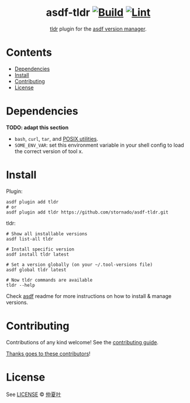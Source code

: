 <div align="center">

# asdf-tldr [![Build](https://github.com/stornado/asdf-tldr/actions/workflows/build.yml/badge.svg)](https://github.com/stornado/asdf-tldr/actions/workflows/build.yml) [![Lint](https://github.com/stornado/asdf-tldr/actions/workflows/lint.yml/badge.svg)](https://github.com/stornado/asdf-tldr/actions/workflows/lint.yml)

[tldr](https://github.com/tldr-pages/tldr) plugin for the [asdf version manager](https://asdf-vm.com).

</div>

# Contents

- [Dependencies](#dependencies)
- [Install](#install)
- [Contributing](#contributing)
- [License](#license)

# Dependencies

**TODO: adapt this section**

- `bash`, `curl`, `tar`, and [POSIX utilities](https://pubs.opengroup.org/onlinepubs/9699919799/idx/utilities.html).
- `SOME_ENV_VAR`: set this environment variable in your shell config to load the correct version of tool x.

# Install

Plugin:

```shell
asdf plugin add tldr
# or
asdf plugin add tldr https://github.com/stornado/asdf-tldr.git
```

tldr:

```shell
# Show all installable versions
asdf list-all tldr

# Install specific version
asdf install tldr latest

# Set a version globally (on your ~/.tool-versions file)
asdf global tldr latest

# Now tldr commands are available
tldr --help
```

Check [asdf](https://github.com/asdf-vm/asdf) readme for more instructions on how to
install & manage versions.

# Contributing

Contributions of any kind welcome! See the [contributing guide](contributing.md).

[Thanks goes to these contributors](https://github.com/stornado/asdf-tldr/graphs/contributors)!

# License

See [LICENSE](LICENSE) © [仲夏叶](https://github.com/stornado/)
